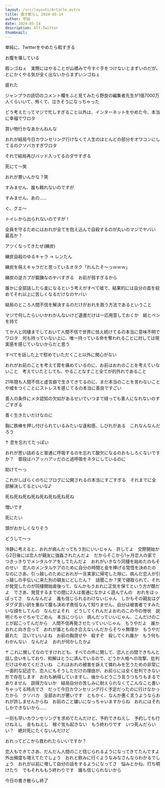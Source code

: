 ```yaml
---
layout: /src/layouts/Article.astro
title: 書き散らし 2024-05-14
author: 宇田
date: 2024-05-14
description: Alt-Twitter
thumbnail:
---
```


単純に、Twitterをやめたら暇すぎる

お腹を壊している

暇ンゴねぇ　実際にはやることが山積みで今すぐ手をつけないとまずいのだが、とにかくやる気が全く出ないからまずいンゴねぇ

疲れた

ジャンプラの読切のコメント欄をふと見てみたら野良の編集者先生が1億7000万人くらいいて、怖くて、泣きそうになっちゃった

どう考えたってマジで忙しすぎること以外は、インターネットをやめた今、本当に幸福でワロタ

買い物行かなあかんねんな

おれが結局今日カウンセリング行けなくて人生のほとんどの部分をオワコンにしてるのクソバカすぎワロタ

それで結局再びバッド入ってるのダサすぎる

死にて〜笑

おれが悪いんかな？笑

すみません、誰も頼れないのですが

すみません、あの……

ぐ、グエ〜

トイレから出られないのですが！

全員を守るためにはおれが全てを抱え込んで自殺するのが丸いのマジでヤバい　最高か？

アツくなってきたぜ(練炭)

練炭自殺のゆるキャラ → レンたん

練炭を萌えキャラだと思っているオタク「れんたそ〜っｗｗｗ」

練炭の逆カプが鍛錬なのヤバすぎる　お前が弱すぎるから

誰かに全部話したら楽になるという考えがすべて嘘で、結果的には自分の首を絞めてそれ以上に苦しくなるだけなのヤバい

結局のところ人間不信を解決するのだけがおれを救う方法であるということ

マジで何したらいいかわかんないけど遺書だけは一応用意しておくか　紙とペンを持て

てか人と同棲までしておいて人間不信で世界に怯え続けてるの本当に意味不明でワロタ　何も持っていない上に、唯一持っている命を奪われることに対しては現実感を感じていないからだと思う

すべてを話した上で慰めていただくこと以外に関心がない

おれがお前のことを考えて胃を痛めているのに、お前はおれのことを考えていないこと　考えていたとしても、やることなすこと全てが的外れであること

21年間も人間不信と虚言癖で生きてきてるのに、まだ本当のことを言わないことや嘘をつくことにストレスを感じてるの本当に善良ですごい

善人の条件にメタ認知の欠如があるせいでいつまで経っても善人になれないのすごすぎる

善く生きたいだけなのに

胸に鉄棒を押し付けられているみたいな違和感、しびれがある　これなんなんだろう

↑ 息を忘れてたっぽい

おれが思い詰めると普通に呼吸するのを忘れて酸欠になるのおもしろくないですか？　普段はハアッハアッだのと過呼吸をネタにしているのに

助けて〜っ

これがしばらくのちにブログに公開されるの本当にすごすぎる　それまでに全部解決してるといいな♪

死ね死ね死ね死ね死ね死ね死ね死ね

憎いです

死にたい

頭がおかしくなりそう

どうして〜っ

冷静に考えると、おれが病んだってもう別にいいじゃん　許してよ　交際開始から2日後には恋人が親友に強姦されたんだよ　だからそこから1ヶ月恋人の家でつきっきりでメンタルケアをしてたんだよ　おれがいきなり同棲を始めたのもそのせい　恋人のメンタルケアのために自分の時間と金を捧げる覚悟を決めたの　なのにさあ、引っ越しのためにおれが一旦実家に帰宅した隙に、病んだ恋人が引っ越しの手伝いに来た別の親友にどしたん？　話聞こか？笑で寝取られて、それが発覚したのが同棲開始直後って、なんかもうおれに正気を保てという方が酷だよ　でさあ、発覚するまでの間に2人は普通になかよく遊んでんの　おれをほっぽってさ　なんなんだよ　誰も信じられるわけないじゃん　しかもその親友はグダグダ言い訳を重ねて腹も決めず責任なんて知りません、自分は被害者ですみたいな顔をしてんの　なんだよそれ　どうしてくれんだよおれのこの今の惨状　説明ぐちゃぐちゃでごめん　本当につらい　病んだっていいじゃん、こんだけのことが起こってんだから　人間不信再発させたっていいじゃん　もうやだよ　誰かおれと向き合って　おれが誰とも向き合えないんだからそりゃ無理か　もうやだ　疲れた　泣いていいよね　お前の胸貸せや　殺すぞ　殺してくれ誰か　もう何もわかんない　なんだよ　おれが何かしたかよ

↑ これに関してなのですけれども、すべての件に関して、恋人との間できちんと話し合いをしており、和解はとうに済んでいるので、どうか人格への攻撃、批判だけはやめてくださいね　これはおれの被害を訴えて憐れみを乞うための非常に一面的な記述で、恋人にもそうしただけの理由が、お前らには全く批判できない形で存在します　おれも納得していますし、後からどうこう言うつもりもまるでありません　説得力ないか　結局自分の苦しみに耐えられなくてこんなこと書いちゃってる時点でさ　だって今日カウンセリング行く予定だったのに行けなかったから　クソバカ　全部おれが悪いです　ともかく、なんか悪く言うようならおれが許しませんからね　お前のこと嫌いになっちゃいますからね　おれにはそれしかできないから……

一刻も早いカウンセリングを求めてたんだけど、予約できねえし　予約しても行けねえし　金もねえし　稼ぐ気も起きない　もう終わりです　いつ死んだらいい？　絶対死にたくないんだけど　

おれってどこから救われたらいいですか？

恋人もできてさあ、だんだん人間のこと信じられるようになってきてたんですよ　外出頻度も増えてたでしょう　おれと飲みに行くようなみなさんならわかるでしょう　おれが以前に増して自分の話をするようになってさ　悩みとかね、打ち明けたり　でもそれももう終わりです　誰も信じられないから

今日の書き散らし終了
